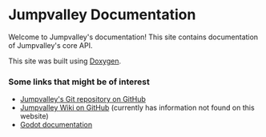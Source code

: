 # Jumpvalley Documentation

Welcome to Jumpvalley's documentation! This site contains documentation of Jumpvalley's core API.

This site was built using [Doxygen](https://www.doxygen.nl/).

### Some links that might be of interest

- [Jumpvalley's Git repository on GitHub](https://github.com/UTheCat/jumpvalley)
- [Jumpvalley Wiki on GitHub](https://github.com/UTheCat/jumpvalley/wiki) (currently has information not found on this website)
- [Godot documentation](https://docs.godotengine.org/en/stable/)
